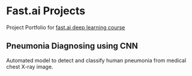 # Fast.ai Projects
Project Portfolio for [fast.ai deep learning course](https://course.fast.ai) 

## Pneumonia Diagnosing using CNN
Automated model to detect and classify human pneumonia from medical chest X-ray image.

